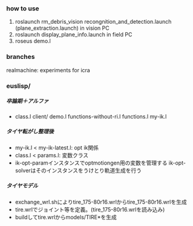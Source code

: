 ### how to use
1. roslaunch rm_debris_vision recongnition_and_detection.launch (plane_extraction.launch) in vision PC
2. roslaunch display_plane_info.launch in field PC
3. roseus demo.l

### branches
realmachine: experiments for icra

### euslisp/
##### 卒論期＋アルファ
- class.l client/ demo.l functions-without-ri.l functions.l my-ik.l
##### タイヤ転がし整理後
- my-ik.l < my-ik-latest.l: opt ik関係
- class.l < params.l: 変数クラス
- ik-opt-paramインスタンスでoptmotiongen用の変数を管理する
  ik-opt-solverはそのインスタンスをうけとり軌道生成を行う
##### タイヤモデル
- exchange_wrl.shによりtire_175-80r16.wrlからtire_175-80r16.wrlを生成
- tire.wrlでジョイント等を定義。(tire_175-80r16.wrlを読み込み)
- buildしてtire.wrlからmodels/TIRE*を生成
